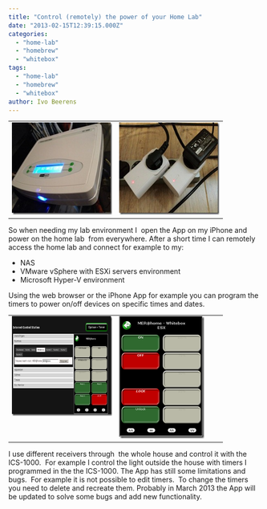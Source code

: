 ```yaml
---
title: "Control (remotely) the power of your Home Lab"
date: "2013-02-15T12:39:15.000Z"
categories: 
  - "home-lab"
  - "homebrew"
  - "whitebox"
tags: 
  - "home-lab"
  - "homebrew"
  - "whitebox"
author: Ivo Beerens
---
```


<table border="0" cellspacing="0" cellpadding="2" width="400"><tbody><tr><td valign="top" width="200"><a href="images/foto-2.jpg"><img style="background-image: none; border-right-width: 0px; padding-left: 0px; padding-right: 0px; display: inline; border-top-width: 0px; border-bottom-width: 0px; border-left-width: 0px; padding-top: 0px" title="foto (2)" border="0" alt="foto (2)" src="images/foto-2_thumb.jpg" width="244" height="184"></a></td><td valign="top" width="200"><a href="https://www.ivobeerens.nl/wp-content/uploads/2013/02/foto-1.jpg"><img style="background-image: none; border-right-width: 0px; padding-left: 0px; padding-right: 0px; display: inline; border-top-width: 0px; border-bottom-width: 0px; border-left-width: 0px; padding-top: 0px" title="foto (1)" border="0" alt="foto (1)" src="images/foto-1_thumb.jpg" width="244" height="184"></a></td></tr></tbody></table>

So when needing my lab environment I  open the App on my iPhone and power on the home lab  from everywhere. After a short time I can remotely access the home lab and connect for example to my:

- NAS
- VMware vSphere with ESXi servers environment
- Microsoft Hyper-V environment

Using the web browser or the iPhone App for example you can program the timers to power on/off devices on specific times and dates.   

<table border="0" cellspacing="0" cellpadding="2" width="400"><tbody><tr><td valign="top" width="200"><a href="images/image8.png"><img style="background-image: none; border-right-width: 0px; margin: 0px; padding-left: 0px; padding-right: 0px; display: inline; border-top-width: 0px; border-bottom-width: 0px; border-left-width: 0px; padding-top: 0px" title="image" border="0" alt="image" src="images/image_thumb8.png" width="324" height="199"></a></td><td valign="top" width="200"><a href="https://www.ivobeerens.nl/wp-content/uploads/2013/02/image9.png"><img style="background-image: none; border-right-width: 0px; margin: 0px; padding-left: 0px; padding-right: 0px; display: inline; border-top-width: 0px; border-bottom-width: 0px; border-left-width: 0px; padding-top: 0px" title="image" border="0" alt="image" src="images/image_thumb9.png" width="170" height="244"></a></td></tr></tbody></table>

I use different receivers through  the whole house and control it with the ICS-1000.  For example I control the light outside the house with timers I programmed in the the ICS-1000. The App has still some limitations and bugs.  For example it is not possible to edit timers.  To change the timers you need to delete and recreate them. Probably in March 2013 the App will be updated to solve some bugs and add new functionality.



